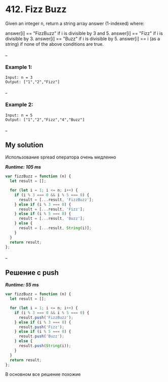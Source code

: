 # 412. Fizz Buzz

Given an integer n, return a string array answer (1-indexed) where:

answer[i] == "FizzBuzz" if i is divisible by 3 and 5.
answer[i] == "Fizz" if i is divisible by 3.
answer[i] == "Buzz" if i is divisible by 5.
answer[i] == i (as a string) if none of the above conditions are true.

\_

### Example 1:

```
Input: n = 3
Output: ["1","2","Fizz"]
```

\_

### Example 2:

```
Input: n = 5
Output: ["1","2","Fizz","4","Buzz"]
```

\_

## My solution

Использование spread оператора очень медленно

**_Runtime: 105 ms_**

```js
var fizzBuzz = function (n) {
  let result = [];

  for (let i = 1; i <= n; i++) {
    if (i % 3 === 0 && i % 5 === 0) {
      result = [...result, 'FizzBuzz'];
    } else if (i % 3 === 0) {
      result = [...result, 'Fizz'];
    } else if (i % 5 === 0) {
      result = [...result, 'Buzz'];
    } else {
      result = [...result, String(i)];
    }
  }
  return result;
};
```

\_

## Решение с push

**_Runtime: 55 ms_**

```js
var fizzBuzz = function (n) {
  let result = [];

  for (let i = 1; i <= n; i++) {
    if (i % 3 === 0 && i % 5 === 0) {
      result.push('FizzBuzz');
    } else if (i % 3 === 0) {
      result.push('Fizz');
    } else if (i % 5 === 0) {
      result.push('Buzz');
    } else {
      result.push(String(i));
    }
  }
  return result;
};
```

В основном все решение похожие

